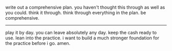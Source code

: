 write out a comprehensive plan. you haven't thought this through as well as you could. think it through. think through everything in the plan. be comprehensive.

---

play it by day. you can leave absolutely any day. keep the cash ready to use.
lean into the practice. i want to build a much stronger foundation for the practice before i go. amen.

